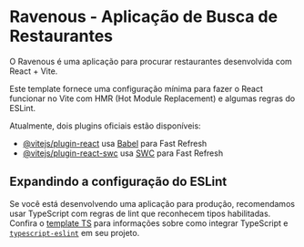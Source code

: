 # Ravenous - Aplicação de Busca de Restaurantes

O Ravenous é uma aplicação para procurar restaurantes desenvolvida com React + Vite.

Este template fornece uma configuração mínima para fazer o React funcionar no Vite com HMR (Hot Module Replacement) e algumas regras do ESLint.

Atualmente, dois plugins oficiais estão disponíveis:

- [@vitejs/plugin-react](https://github.com/vitejs/vite-plugin-react/blob/main/packages/plugin-react) usa [Babel](https://babeljs.io/) para Fast Refresh
- [@vitejs/plugin-react-swc](https://github.com/vitejs/vite-plugin-react/blob/main/packages/plugin-react-swc) usa [SWC](https://swc.rs/) para Fast Refresh

## Expandindo a configuração do ESLint

Se você está desenvolvendo uma aplicação para produção, recomendamos usar TypeScript com regras de lint que reconhecem tipos habilitadas. Confira o [template TS](https://github.com/vitejs/vite/tree/main/packages/create-vite/template-react-ts) para informações sobre como integrar TypeScript e [`typescript-eslint`](https://typescript-eslint.io) em seu projeto.
